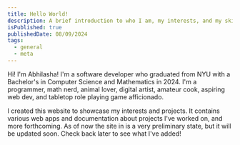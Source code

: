 ```yaml
---
title: Hello World!
description: A brief introduction to who I am, my interests, and my skills.
isPublished: true
publishedDate: 08/09/2024
tags:
  - general
  - meta
---
```


Hi! I'm Abhilasha! I'm a software developer who graduated from NYU with a Bachelor's in Computer Science and Mathematics in 2024. I'm a programmer, math nerd, animal lover, digital artist, amateur cook, aspiring web dev, and tabletop role playing game afficionado.

I created this website to showcase my interests and projects. It contains various web apps and documentation about projects I've worked on, and more forthcoming. As of now the site in is a very preliminary state, but it will be updated soon. Check back later to see what I've added!
